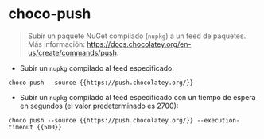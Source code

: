 # choco-push

> Subir un paquete NuGet compilado (`nupkg`) a un feed de paquetes.
> Más información: <https://docs.chocolatey.org/en-us/create/commands/push>.

- Subir un `nupkg` compilado al feed especificado:

`choco push --source {{https://push.chocolatey.org/}}`

- Subir un `nupkg` compilado al feed especificado con un tiempo de espera en segundos (el valor predeterminado es 2700):

`choco push --source {{https://push.chocolatey.org/}} --execution-timeout {{500}}`
